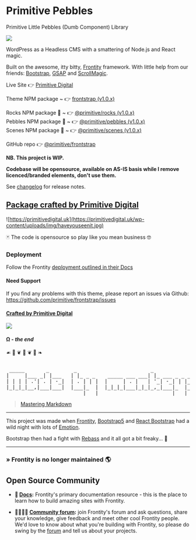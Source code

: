 # Primitive Pebbles

Primitive Little Pebbles (Dumb Component) Library

![](https://primitivedigital.uk/wp-content/uploads/img/punky_logo_smgreen.png)

WordPress as a Headless CMS with a smattering of Node.js and React magic. 

Built on the awesome, itty bitty, [Frontity](https://frontity.org/) framework. With little help from our friends: [Bootstrap](https://getbootstrap.com/), [GSAP](https://greensock.com/gsap/) and [ScrollMagic](https://scrollmagic.io/).  

Live Site 👉  [Primitive Digital](https://primitivedigital.uk)  

Theme NPM package ~  👉  [frontstrap (v1.0.x)](https://www.npmjs.com/package/frontstrap)  

Rocks NPM package 🎉  ~  👉  [@primitive/rocks (v1.0.x)](https://github.com/primitive/frontstrap/packages/1210833)  
Pebbles NPM package 🎉  ~  👉  [@primitive/pebbles (v1.0.x)](https://github.com/primitive/frontstrap/packages/1210829)  
Scenes NPM package 🎉  ~  👉  [@primitive/scenes (v1.0.x)](https://github.com/primitive/frontstrap/packages/1210812)  

GitHub repo 👉  [@primitive/frontstrap](https://github.com/primitive/frontstrap)  


**NB. This project is WIP.**

**Codebase will be opensource, available on AS-IS basis while I remove licenced/branded elements, don't use them.**

See [changelog](CHANGELOG.md) for release notes.


## [Package crafted by Primitive Digital](https://primitivedigital.uk)

![https://primitivedigital.uk](https://primitivedigital.uk/wp-content/uploads/img/haveyouseenit.jpg)

🃏 The code is opensource so play like you mean business 🤓

### Deployment

Follow the Frontity [deployment outlined in their Docs](https://docs.frontity.org/installation-and-deploy)

#### Need Support

If you find any problems with this theme, please report an issues via Github:  
https://github.com/primitive/frontstrap/issues


#### [Crafted by Primitive Digital](https://primitivedigital.uk)


![](https://primitivedigital.uk/wp-content/uploads/img/haveyouseenit.jpg)

#### Ω - *the end*

 ☙ 🐒 ❦ 🐒 ❦ 🐒 ❧
<pre>                                                                               
 _____       _        _                        _               
|     |___ _| |___   | |_ _ _    _____ ___ ___| |_ ___ _ _ ___ 
| | | | .'| . | -_|  | . | | |  |     | . |   | '_| -_| | |_ -|
|_|_|_|__,|___|___|  |___|_  |  |_|_|_|___|_|_|_,_|___|_  |___|
                         |___|                        |___|    
</pre>
> [Mastering Markdown](https://guides.github.com/features/mastering-markdown/)


---

This project was made when [Frontity](https://frontity.org/), [Bootstrap5](https://getbootstrap.com/) and [React Bootstrap](https://react-bootstrap.github.io/) had a wild night with lots of [Emotion](https://emotion.sh/docs/introduction).

Bootstrap then had a fight with [Rebass](https://rebassjs.org/) and it all got a bit freaky... 🤡




---

### » Frontity is no longer maintained 🌎

## Open Source Community

- **📖 [Docs](https://docs.frontity.org/):** Frontity's primary documentation resource - this is the place to learn how to build amazing sites with Frontity.

* **👨‍👩‍👧‍👦 [Community forum](https://community.frontity.org/):** join Frontity's forum and ask questions, share your knowledge, give feedback and meet other cool Frontity people. We'd love to know about what you're building with Frontity, so please do swing by the [forum](https://community.frontity.org/) and tell us about your projects.